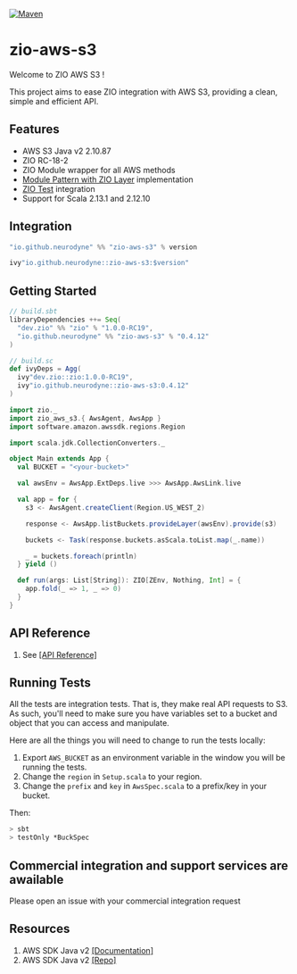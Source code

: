 [![Maven][mavenImg]][mavenLink]

[mavenImg]: https://img.shields.io/maven-central/v/io.github.neurodyne/zio-aws-s3_2.13.svg
[mavenLink]: https://mvnrepository.com/artifact/io.github.neurodyne/zio-aws-s3

# zio-aws-s3

Welcome to ZIO AWS S3 !

This project aims to ease ZIO integration with AWS S3, providing a clean, simple and efficient API.

## Features

* AWS S3 Java v2 2.10.87
* ZIO RC-18-2
* ZIO Module wrapper for all AWS methods
* [Module Pattern with ZIO Layer](https://zio.dev/docs/howto/howto_use_layers) implementation
* [ZIO Test](https://zio.dev/docs/howto/howto_test_effects) integration
* Support for Scala 2.13.1 and 2.12.10

## Integration

```scala
"io.github.neurodyne" %% "zio-aws-s3" % version
```

```scala
ivy"io.github.neurodyne::zio-aws-s3:$version"
```

## Getting Started

```scala
// build.sbt
libraryDependencies ++= Seq(
  "dev.zio" %% "zio" % "1.0.0-RC19",
  "io.github.neurodyne" %% "zio-aws-s3" % "0.4.12"
)

// build.sc
def ivyDeps = Agg(
  ivy"dev.zio::zio:1.0.0-RC19",
  ivy"io.github.neurodyne::zio-aws-s3:0.4.12"
)
```

```scala
import zio._
import zio_aws_s3.{ AwsAgent, AwsApp }
import software.amazon.awssdk.regions.Region

import scala.jdk.CollectionConverters._

object Main extends App {
  val BUCKET = "<your-bucket>"

  val awsEnv = AwsApp.ExtDeps.live >>> AwsApp.AwsLink.live

  val app = for {
    s3 <- AwsAgent.createClient(Region.US_WEST_2)

    response <- AwsApp.listBuckets.provideLayer(awsEnv).provide(s3)

    buckets <- Task(response.buckets.asScala.toList.map(_.name))

    _ = buckets.foreach(println)
  } yield ()

  def run(args: List[String]): ZIO[ZEnv, Nothing, Int] = {
    app.fold(_ => 1, _ => 0)
  }
}
```

## API Reference

1. See [[API Reference]](docs/Api.md)

## Running Tests

All the tests are integration tests. That is, they make real API requests to S3. As such, you'll need to make sure you have variables set to a bucket and object that you can access and manipulate.

Here are all the things you will need to change to run the tests locally:

1) Export `AWS_BUCKET` as an environment variable in the window you will be running the tests.
2) Change the `region` in `Setup.scala` to your region.
3) Change the `prefix` and `key` in `AwsSpec.scala` to a prefix/key in your bucket.

Then:

```bash
> sbt
> testOnly *BuckSpec
```

## Commercial integration and support services are awailable

Please open an issue with your commercial integration request
  
## Resources

1. AWS SDK Java v2 [[Documentation]](https://docs.aws.amazon.com/sdk-for-java/v2/developer-guide/welcome.html)
2. AWS SDK Java v2 [[Repo]](https://github.com/aws/aws-sdk-java-v2)
